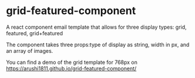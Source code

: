 # grid-featured-component
A react component email template that allows for three display types: grid, featured, grid+featured

The component takes three props:type of display as string, width in px, and an array of images.

You can find a demo of the grid template for 768px on https://arushi1811.github.io/grid-featured-component/
